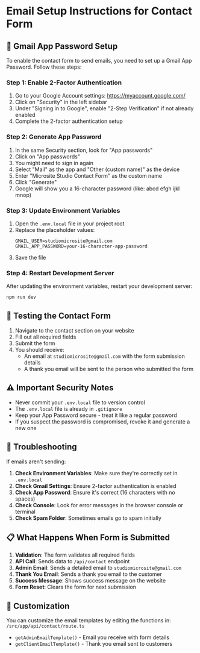 # Email Setup Instructions for Contact Form

## 📧 Gmail App Password Setup

To enable the contact form to send emails, you need to set up a Gmail App Password. Follow these steps:

### Step 1: Enable 2-Factor Authentication

1. Go to your Google Account settings: https://myaccount.google.com/
2. Click on "Security" in the left sidebar
3. Under "Signing in to Google", enable "2-Step Verification" if not already enabled
4. Complete the 2-factor authentication setup

### Step 2: Generate App Password

1. In the same Security section, look for "App passwords"
2. Click on "App passwords"
3. You might need to sign in again
4. Select "Mail" as the app and "Other (custom name)" as the device
5. Enter "Microsite Studio Contact Form" as the custom name
6. Click "Generate"
7. Google will show you a 16-character password (like: abcd efgh ijkl mnop)

### Step 3: Update Environment Variables

1. Open the `.env.local` file in your project root
2. Replace the placeholder values:
   ```env
   GMAIL_USER=studiomicrosite@gmail.com
   GMAIL_APP_PASSWORD=your-16-character-app-password
   ```
3. Save the file

### Step 4: Restart Development Server

After updating the environment variables, restart your development server:

```bash
npm run dev
```

## 🧪 Testing the Contact Form

1. Navigate to the contact section on your website
2. Fill out all required fields
3. Submit the form
4. You should receive:
   - An email at `studiomicrosite@gmail.com` with the form submission details
   - A thank you email will be sent to the person who submitted the form

## ⚠️ Important Security Notes

- Never commit your `.env.local` file to version control
- The `.env.local` file is already in `.gitignore`
- Keep your App Password secure - treat it like a regular password
- If you suspect the password is compromised, revoke it and generate a new one

## 🔧 Troubleshooting

If emails aren't sending:

1. **Check Environment Variables**: Make sure they're correctly set in `.env.local`
2. **Check Gmail Settings**: Ensure 2-factor authentication is enabled
3. **Check App Password**: Ensure it's correct (16 characters with no spaces)
4. **Check Console**: Look for error messages in the browser console or terminal
5. **Check Spam Folder**: Sometimes emails go to spam initially

## 📋 What Happens When Form is Submitted

1. **Validation**: The form validates all required fields
2. **API Call**: Sends data to `/api/contact` endpoint
3. **Admin Email**: Sends a detailed email to `studiomicrosite@gmail.com`
4. **Thank You Email**: Sends a thank you email to the customer
5. **Success Message**: Shows success message on the website
6. **Form Reset**: Clears the form for next submission

## 🎨 Customization

You can customize the email templates by editing the functions in:
`/src/app/api/contact/route.ts`

- `getAdminEmailTemplate()` - Email you receive with form details
- `getClientEmailTemplate()` - Thank you email sent to customers
